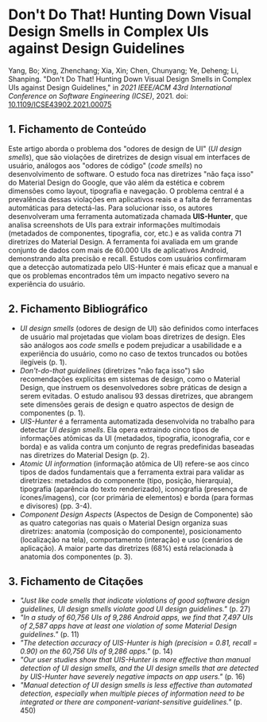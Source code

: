 # Don't Do That! Hunting Down Visual Design Smells in Complex UIs against Design Guidelines

Yang, Bo; Xing, Zhenchang; Xia, Xin; Chen, Chunyang; Ye, Deheng; Li, Shanping. "Don't Do That! Hunting Down Visual Design Smells in Complex UIs against Design Guidelines," in *2021 IEEE/ACM 43rd International Conference on Software Engineering (ICSE)*, 2021. doi: [10.1109/ICSE43902.2021.00075](https://doi.org/10.1109/ICSE43902.2021.00075)

## 1. Fichamento de Conteúdo

Este artigo aborda o problema dos "odores de design de UI" (*UI design smells*), que são violações de diretrizes de design visual em interfaces de usuário, análogos aos "odores de código" (*code smells*) no desenvolvimento de software. O estudo foca nas diretrizes "não faça isso" do Material Design do Google, que vão além da estética e cobrem dimensões como layout, tipografia e navegação. O problema central é a prevalência dessas violações em aplicativos reais e a falta de ferramentas automáticas para detectá-las. Para solucionar isso, os autores desenvolveram uma ferramenta automatizada chamada **UIS-Hunter**, que analisa screenshots de UIs para extrair informações multimodais (metadados de componentes, tipografia, cor, etc.) e as valida contra 71 diretrizes do Material Design. A ferramenta foi avaliada em um grande conjunto de dados com mais de 60.000 UIs de aplicativos Android, demonstrando alta precisão e recall. Estudos com usuários confirmaram que a detecção automatizada pelo UIS-Hunter é mais eficaz que a manual e que os problemas encontrados têm um impacto negativo severo na experiência do usuário.

## 2. Fichamento Bibliográfico

* _UI design smells_ (odores de design de UI) são definidos como interfaces de usuário mal projetadas que violam boas diretrizes de design. Eles são análogos aos *code smells* e podem prejudicar a usabilidade e a experiência do usuário, como no caso de textos truncados ou botões ilegíveis (p. 1).
* _Don't-do-that guidelines_ (diretrizes "não faça isso") são recomendações explícitas em sistemas de design, como o Material Design, que instruem os desenvolvedores sobre práticas de design a serem evitadas. O estudo analisou 93 dessas diretrizes, que abrangem sete dimensões gerais de design e quatro aspectos de design de componentes (p. 1).
* _UIS-Hunter_ é a ferramenta automatizada desenvolvida no trabalho para detectar *UI design smells*. Ela opera extraindo cinco tipos de informações atômicas da UI (metadados, tipografia, iconografia, cor e borda) e as valida contra um conjunto de regras predefinidas baseadas nas diretrizes do Material Design (p. 2).
* _Atomic UI information_ (informação atômica de UI) refere-se aos cinco tipos de dados fundamentais que a ferramenta extrai para validar as diretrizes: metadados do componente (tipo, posição, hierarquia), tipografia (aparência do texto renderizado), iconografia (presença de ícones/imagens), cor (cor primária de elementos) e borda (para formas e divisores) (pp. 3-4).
* _Component Design Aspects_ (Aspectos de Design de Componente) são as quatro categorias nas quais o Material Design organiza suas diretrizes: anatomia (composição do componente), posicionamento (localização na tela), comportamento (interação) e uso (cenários de aplicação). A maior parte das diretrizes (68%) está relacionada à anatomia dos componentes (p. 3).

## 3. Fichamento de Citações

* _"Just like code smells that indicate violations of good software design guidelines, UI design smells violate good UI design guidelines."_ (p. 27)
* _"In a study of 60,756 UIs of 9,286 Android apps, we find that 7,497 UIs of 2,587 apps have at least one violation of some Material Design guidelines."_ (p. 11)
* _"The detection accuracy of UIS-Hunter is high (precision = 0.81, recall = 0.90) on the 60,756 UIs of 9,286 apps."_ (p. 14)
* _"Our user studies show that UIS-Hunter is more effective than manual detection of UI design smells, and the UI design smells that are detected by UIS-Hunter have severely negative impacts on app users."_ (p. 16)
* _"Manual detection of UI design smells is less effective than automated detection, especially when multiple pieces of information need to be integrated or there are component-variant-sensitive guidelines."_ (p. 450)
